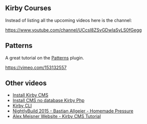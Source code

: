 ## Kirby Courses

Instead of listing all the upcoming videos here is the channel:

https://www.youtube.com/channel/UCcsI8ZSvGDwIaSyLS0fGegg

## Patterns

A great tutorial on the [Patterns](https://github.com/getkirby-plugins/patterns-plugin) plugin.

https://vimeo.com/153132557

## Other videos

- [Install Kirby CMS](https://www.youtube.com/watch?v=hnnBTt4ts10)
- [Install CMS no database Kirby Php](https://www.youtube.com/watch?v=h_Xo9Q6wqok)
- [Kirby CLI](https://www.youtube.com/watch?v=Rdn_t__Ag_Q)
- [NightlyBuild 2015 - Bastian Allgeier - Homemade Pressure](https://www.youtube.com/watch?v=BV-5qIMyzD4)
- [Alex Meisner Website - Kirby CMS Tutorial](https://www.youtube.com/watch?v=1CMVDKAgrtM)